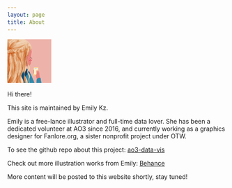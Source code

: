```yaml
---
layout: page
title: About
---
```


<img src="assets/avatar/girl.png" alt="avatar" width="20%">

Hi there! 

This site is maintained by Emily Kz.

Emily is a free-lance illustrator and full-time data lover. She has been a dedicated volunteer at AO3 since 2016, and currently working as a graphics designer for Fanlore.org, a sister nonprofit project under OTW.

To see the github repo about this project: [ao3-data-vis](https://github.com/amecreate/ao3-data-vis)

Check out more illustration works from Emily: [Behance](https://www.behance.net/amykz)

More content will be posted to this website shortly, stay tuned!